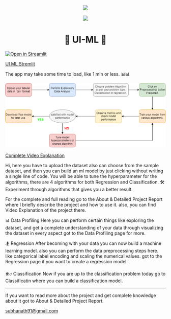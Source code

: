 <p align="center">
<img src="https://img.shields.io/badge/under%20construction-8A2BE2" >
</p>

<p align="center">
<img src="https://forthebadge.com/images/badges/made-with-python.svg" >
</p>


<h1 align="center"> 🤖 UI-ML 🤖</h1>

[![Open in Streamlit](https://static.streamlit.io/badges/streamlit_badge_black_white.svg)](https://share.streamlit.io/jkanner/streamlit-audio/main/app.py)

[UI ML Stremlit](https://share.streamlit.io/subha996/ui-ml-v2/main/app.py)

The app may take some time to load, like 1 min or less.
📊📊

<p align="center">
<img src="https://github.com/subha996/UI-ML-V2/blob/main/uiml.png" >
</p>

[Complete Video Explanation](https://www.youtube.com/playlist?list=PLPL68eAk13ftZWE40_teT3NCWW5ChFqWs)



Hi, here you have to upload the dataset also can choose from the sample dataset, and then you can build an ml model by just clicking without writing a single line of code. You will be able to tune the hyperparameter for the algorithms, there are 4 algorithms for both Regression and Classification.
🛠 Experiment through algorithms that gives you a better result.

For the complete and full reading go to the About & Detailed Project Report where I briefly describe the project and how to use it. also, you can find Video Explanation of the project there.

📊 Data Profiling
Here you can perform certain things like exploring the dataset, and get a complete understanding of your data through visualizing the dataset in every aspect got to the Data Profiling page for more.

🏂 Regression
After becoming with your data you can now build a machine learning model. also you can perform the data preprocessing steps here. like categorical label encoding and scaling the numerical values. got to the Regression page if you want to create a regression model.

⛹️‍♂️ Classification
Now if you are up to the classification problem today go to Classificatin where you can build a classification model.

--------------------------------------------------------------
If you want to read more about the project and get complete knowledge about it got to About & Detailed Project Report.

subhanath91@gmail.com
